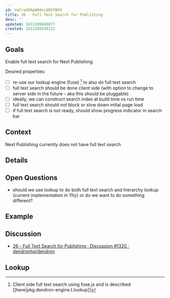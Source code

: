 ```yaml
---
id: VaCraUDApW60xi0EDfBK9
title: 26 - Full Text Search for Publishing
desc: ''
updated: 1631209688877
created: 1631209599122
---
```


## Goals

Enable full text search for Next Publishing

Desired properties:
- [ ] re-use our lookup engine (fuse) [^1] to also do full text search
- [ ] full text search should be done client side (with option to change to server side in the future - aka this should be pluggable)
- [ ] ideally, we can construct search index at build time vs run time
- [ ] full text search should not block or slow down initial page load
- [ ] if full text search is not ready, should show progress indicator in search bar

## Context

Next Publishing currently does not have full text search

## Details

## Open Questions
- should we use lookup to do both full text search and hierarchy lookup (current implementation in 11ty) or do we want to do something different?

## Example

## Discussion
- [26 - Full Text Search for Publishing · Discussion #1320 · dendronhq/dendron](https://github.com/dendronhq/dendron/discussions/1320)

## Lookup
[^1]: Client side full text search using fuse.js and is described [[here|pkg.dendron-engine.t.lookup]]